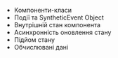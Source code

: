 - Компоненти-класи  
- Події та SyntheticEvent Object  
- Внутрішній стан компонента  
- Асинхронність оновлення стану  
- Підйом стану  
- Обчислювані дані